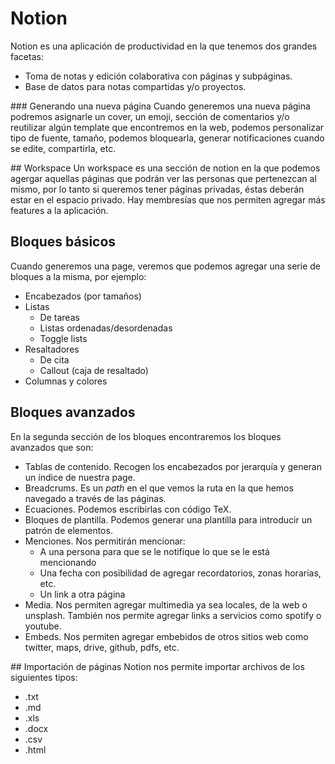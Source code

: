 # Notion
Notion es una aplicación de productividad en la que tenemos dos grandes facetas:
* Toma de notas y edición colaborativa con páginas y subpáginas.
* Base de datos para notas compartidas y/o proyectos.

### Generando una nueva página
Cuando generemos una nueva página podremos asignarle un cover, un emoji, sección de comentarios y/o reutilizar algún template que encontremos en la web, podemos personalizar tipo de fuente, tamaño, podemos bloquearla, generar notificaciones cuando se edite, compartirla, etc.

## Workspace
Un workspace es una sección de notion en la que podemos agergar aquellas páginas que podrán ver las personas que pertenezcan al mismo, por lo tanto si queremos tener páginas privadas, éstas deberán estar en el espacio privado. Hay membresías que nos permiten agregar más features a la aplicación.

## Bloques básicos
Cuando generemos una page, veremos que podemos agregar una serie de bloques a la misma, por ejemplo:
* Encabezados (por tamaños)
* Listas
  * De tareas
  * Listas ordenadas/desordenadas
  * Toggle lists
* Resaltadores
  * De cita
  * Callout (caja de resaltado)
* Columnas y colores

## Bloques avanzados
En la segunda sección de los bloques encontraremos los bloques avanzados que son:
* Tablas de contenido. Recogen los encabezados por jerarquía y generan un índice de nuestra page.
* Breadcrums. Es un *path* en el que vemos la ruta en la que hemos navegado a través de las páginas.
* Ecuaciones. Podemos escribirlas con código TeX.
* Bloques de plantilla. Podemos generar una plantilla para introducir un patrón de elementos.
* Menciones. Nos permitirán mencionar:
  * A una persona para que se le notifique lo que se le está mencionando
  * Una fecha con posibilidad de agregar recordatorios, zonas horarias, etc.
  * Un link a otra página
* Media. Nos permiten agregar multimedia ya sea locales, de la web o unsplash. También nos permite agregar links a servicios como spotify o youtube.
* Embeds. Nos permiten agregar embebidos de otros sitios web como twitter, maps, drive, github, pdfs, etc.

## Importación de páginas
Notion nos permite importar archivos de los siguientes tipos:
* .txt
* .md
* .xls
* .docx
* .csv
* .html